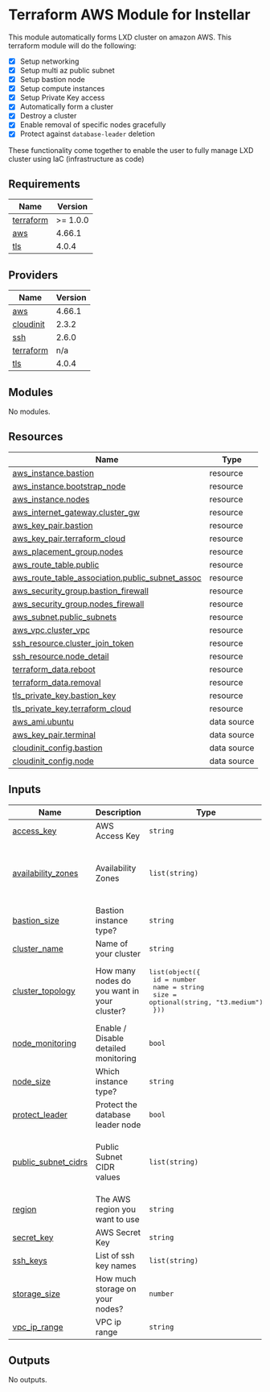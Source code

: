 # Terraform AWS Module for Instellar

This module automatically forms LXD cluster on amazon AWS. This terraform module will do the following:

- [x] Setup networking
- [x] Setup multi az public subnet
- [x] Setup bastion node
- [x] Setup compute instances
- [x] Setup Private Key access
- [x] Automatically form a cluster
- [x] Destroy a cluster
- [x] Enable removal of specific nodes gracefully
- [x] Protect against `database-leader` deletion

These functionality come together to enable the user to fully manage LXD cluster using IaC (infrastructure as code)

<!-- BEGIN_TF_DOCS -->
## Requirements

| Name | Version |
|------|---------|
| <a name="requirement_terraform"></a> [terraform](#requirement\_terraform) | >= 1.0.0 |
| <a name="requirement_aws"></a> [aws](#requirement\_aws) | 4.66.1 |
| <a name="requirement_tls"></a> [tls](#requirement\_tls) | 4.0.4 |

## Providers

| Name | Version |
|------|---------|
| <a name="provider_aws"></a> [aws](#provider\_aws) | 4.66.1 |
| <a name="provider_cloudinit"></a> [cloudinit](#provider\_cloudinit) | 2.3.2 |
| <a name="provider_ssh"></a> [ssh](#provider\_ssh) | 2.6.0 |
| <a name="provider_terraform"></a> [terraform](#provider\_terraform) | n/a |
| <a name="provider_tls"></a> [tls](#provider\_tls) | 4.0.4 |

## Modules

No modules.

## Resources

| Name | Type |
|------|------|
| [aws_instance.bastion](https://registry.terraform.io/providers/hashicorp/aws/4.66.1/docs/resources/instance) | resource |
| [aws_instance.bootstrap_node](https://registry.terraform.io/providers/hashicorp/aws/4.66.1/docs/resources/instance) | resource |
| [aws_instance.nodes](https://registry.terraform.io/providers/hashicorp/aws/4.66.1/docs/resources/instance) | resource |
| [aws_internet_gateway.cluster_gw](https://registry.terraform.io/providers/hashicorp/aws/4.66.1/docs/resources/internet_gateway) | resource |
| [aws_key_pair.bastion](https://registry.terraform.io/providers/hashicorp/aws/4.66.1/docs/resources/key_pair) | resource |
| [aws_key_pair.terraform_cloud](https://registry.terraform.io/providers/hashicorp/aws/4.66.1/docs/resources/key_pair) | resource |
| [aws_placement_group.nodes](https://registry.terraform.io/providers/hashicorp/aws/4.66.1/docs/resources/placement_group) | resource |
| [aws_route_table.public](https://registry.terraform.io/providers/hashicorp/aws/4.66.1/docs/resources/route_table) | resource |
| [aws_route_table_association.public_subnet_assoc](https://registry.terraform.io/providers/hashicorp/aws/4.66.1/docs/resources/route_table_association) | resource |
| [aws_security_group.bastion_firewall](https://registry.terraform.io/providers/hashicorp/aws/4.66.1/docs/resources/security_group) | resource |
| [aws_security_group.nodes_firewall](https://registry.terraform.io/providers/hashicorp/aws/4.66.1/docs/resources/security_group) | resource |
| [aws_subnet.public_subnets](https://registry.terraform.io/providers/hashicorp/aws/4.66.1/docs/resources/subnet) | resource |
| [aws_vpc.cluster_vpc](https://registry.terraform.io/providers/hashicorp/aws/4.66.1/docs/resources/vpc) | resource |
| [ssh_resource.cluster_join_token](https://registry.terraform.io/providers/loafoe/ssh/latest/docs/resources/resource) | resource |
| [ssh_resource.node_detail](https://registry.terraform.io/providers/loafoe/ssh/latest/docs/resources/resource) | resource |
| [terraform_data.reboot](https://registry.terraform.io/providers/hashicorp/terraform/latest/docs/resources/data) | resource |
| [terraform_data.removal](https://registry.terraform.io/providers/hashicorp/terraform/latest/docs/resources/data) | resource |
| [tls_private_key.bastion_key](https://registry.terraform.io/providers/hashicorp/tls/4.0.4/docs/resources/private_key) | resource |
| [tls_private_key.terraform_cloud](https://registry.terraform.io/providers/hashicorp/tls/4.0.4/docs/resources/private_key) | resource |
| [aws_ami.ubuntu](https://registry.terraform.io/providers/hashicorp/aws/4.66.1/docs/data-sources/ami) | data source |
| [aws_key_pair.terminal](https://registry.terraform.io/providers/hashicorp/aws/4.66.1/docs/data-sources/key_pair) | data source |
| [cloudinit_config.bastion](https://registry.terraform.io/providers/hashicorp/cloudinit/latest/docs/data-sources/config) | data source |
| [cloudinit_config.node](https://registry.terraform.io/providers/hashicorp/cloudinit/latest/docs/data-sources/config) | data source |

## Inputs

| Name | Description | Type | Default | Required |
|------|-------------|------|---------|:--------:|
| <a name="input_access_key"></a> [access\_key](#input\_access\_key) | AWS Access Key | `string` | n/a | yes |
| <a name="input_availability_zones"></a> [availability\_zones](#input\_availability\_zones) | Availability Zones | `list(string)` | <pre>[<br>  "us-west-2a",<br>  "us-west-2b",<br>  "us-west-2c"<br>]</pre> | no |
| <a name="input_bastion_size"></a> [bastion\_size](#input\_bastion\_size) | Bastion instance type? | `string` | `"t2.micro"` | no |
| <a name="input_cluster_name"></a> [cluster\_name](#input\_cluster\_name) | Name of your cluster | `string` | n/a | yes |
| <a name="input_cluster_topology"></a> [cluster\_topology](#input\_cluster\_topology) | How many nodes do you want in your cluster? | <pre>list(object({<br>    id   = number<br>    name = string<br>    size = optional(string, "t3.medium")<br>  }))</pre> | `[]` | no |
| <a name="input_node_monitoring"></a> [node\_monitoring](#input\_node\_monitoring) | Enable / Disable detailed monitoring | `bool` | `false` | no |
| <a name="input_node_size"></a> [node\_size](#input\_node\_size) | Which instance type? | `string` | `"t3.medium"` | no |
| <a name="input_protect_leader"></a> [protect\_leader](#input\_protect\_leader) | Protect the database leader node | `bool` | `true` | no |
| <a name="input_public_subnet_cidrs"></a> [public\_subnet\_cidrs](#input\_public\_subnet\_cidrs) | Public Subnet CIDR values | `list(string)` | <pre>[<br>  "10.0.1.0/24",<br>  "10.0.2.0/24",<br>  "10.0.3.0/24"<br>]</pre> | no |
| <a name="input_region"></a> [region](#input\_region) | The AWS region you want to use | `string` | `"us-west-2"` | no |
| <a name="input_secret_key"></a> [secret\_key](#input\_secret\_key) | AWS Secret Key | `string` | n/a | yes |
| <a name="input_ssh_keys"></a> [ssh\_keys](#input\_ssh\_keys) | List of ssh key names | `list(string)` | `[]` | no |
| <a name="input_storage_size"></a> [storage\_size](#input\_storage\_size) | How much storage on your nodes? | `number` | `40` | no |
| <a name="input_vpc_ip_range"></a> [vpc\_ip\_range](#input\_vpc\_ip\_range) | VPC ip range | `string` | `"10.0.0.0/16"` | no |

## Outputs

No outputs.
<!-- END_TF_DOCS -->

